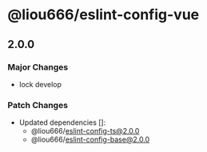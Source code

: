 # @liou666/eslint-config-vue

## 2.0.0

### Major Changes

- lock develop

### Patch Changes

- Updated dependencies []:
  - @liou666/eslint-config-ts@2.0.0
  - @liou666/eslint-config-base@2.0.0
